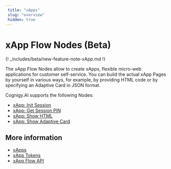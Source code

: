```yaml
---
 title: "xApps" 
 slug: "overview" 
 hidden: true 
---
```


# xApp Flow Nodes (Beta)

{! _includes/beta/new-feature-note-xApp.md !}

The xApp Flow Nodes allow to create xApps, flexible micro-web applications for customer self-service. You can build the actual xApp Pages by yourself in various ways, for example, by providing HTML code or by specifying an Adaptive Card in JSON format.

Cognigy.AI supports the following Nodes:

 - [xApp: Init Session](init-xApp-session.md)
 - [xApp: Get Session PIN](get-xApp-session-PIN.md)
 - [xApp: Show HTML](set-html-xApp-state.md)
 - [xApp: Show Adaptive Card](set-AdaptiveCard-xApp-state.md)
   
## More information

- [xApps](../../xApp/overview.md)
- [xApp Tokens](../../xApp/tokens.md)
- [xApp Flow API](../../xApp/api.md)